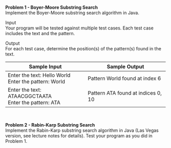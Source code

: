 **Problem 1 - Boyer-Moore Substring Search** \
Implement the Boyer-Moore substring search algorithm in Java.

Input \
Your program will be tested against multiple test cases. Each test case includes the text and the
pattern.

Output \
For each test case, determine the position(s) of the pattern(s) found in the text.

| Sample Input | Sample Output |
| --- | --- |
| Enter the text: Hello World <br /> Enter the pattern: World | Pattern World found at index 6 |
| Enter the text: ATAACGGCTAATA <br /> Enter the pattern: ATA | Pattern ATA found at indices 0, 10 |

<br />

**Problem 2 - Rabin-Karp Substring Search** \
Implement the Rabin-Karp substring search algorithm in Java (Las Vegas version, see lecture
notes for details). Test your program as you did in Problem 1.
